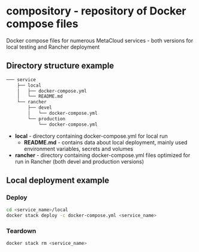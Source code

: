 # compository - repository of Docker compose files

Docker compose files for numerous MetaCloud services - both versions for local testing and Rancher deployment

## Directory structure example
```bash
─── service
    ├── local
    │   ├── docker-compose.yml
    │   └── README.md
    └── rancher
        ├── devel
        │   └── docker-compose.yml
        └── production
            └── docker-compose.yml
```

* **local** - directory containing docker-compose.yml for local run
  * **README.md** - contains data about local deployment, mainly used environment variables, secrets and volumes
* **rancher** - directory containing docker-compose.yml files optimized for run in Rancher (both devel and production versions)

## Local deployment example
### Deploy
```bash
cd <service_name>/local
docker stack deploy -c docker-compose.yml <service_name>
```

### Teardown
```bash
docker stack rm <service_name>
```
